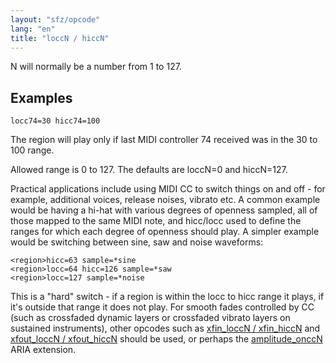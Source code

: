 ```yaml
---
layout: "sfz/opcode"
lang: "en"
title: "loccN / hiccN"
---
```

N will normally be a number from 1 to 127.

## Examples

```
locc74=30 hicc74=100
```

The region will play only if last MIDI controller 74 received was in the 30 to 100 range.

Allowed range is 0 to 127. The defaults are loccN=0 and hiccN=127.

Practical applications include using MIDI CC to switch things on and off - for
example, additional voices, release noises, vibrato etc. A common example would
be having a hi-hat with various degrees of openness sampled, all of those mapped
to the same MIDI note, and hicc/locc used to define the ranges for which each
degree of openness should play. A simpler example would be switching between
sine, saw and noise waveforms:

```
<region>hicc=63 sample=*sine
<region>locc=64 hicc=126 sample=*saw
<region>locc=127 sample=*noise
```

This is a "hard" switch - if a region is within the locc to hicc range it plays,
if it's outside that range it does not play. For smooth fades controlled by CC
(such as crossfaded dynamic layers or crossfaded vibrato layers on sustained
instruments), other opcodes such as [xfin_loccN / xfin_hiccN](/opcodes/xfin_loccN)
and [xfout_loccN / xfout_hiccN](/opcodes/xfout_loccN) should be used, or perhaps
the [amplitude_onccN](/opcodes/amplitude) ARIA extension.

